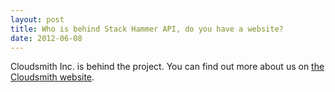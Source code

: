 ```yaml
---
layout: post
title: Who is behind Stack Hammer API, do you have a website?
date: 2012-06-08
---
```

Cloudsmith Inc. is behind the project. You can find out more about us on [the Cloudsmith website](http://www.cloudsmith.com).
